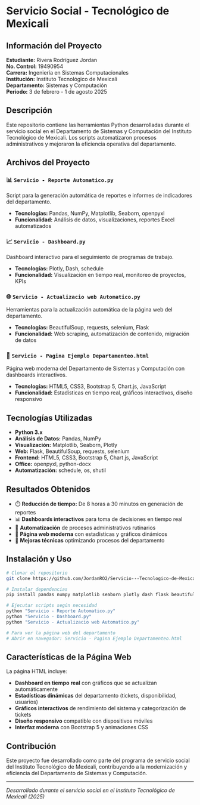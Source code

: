 # Servicio Social - Tecnológico de Mexicali

## Información del Proyecto

**Estudiante:** Rivera Rodríguez Jordan  
**No. Control:** 19490954  
**Carrera:** Ingeniería en Sistemas Computacionales  
**Institución:** Instituto Tecnológico de Mexicali  
**Departamento:** Sistemas y Computación  
**Periodo:** 3 de febrero - 1 de agosto 2025

## Descripción

Este repositorio contiene las herramientas Python desarrolladas durante el servicio social en el Departamento de Sistemas y Computación del Instituto Tecnológico de Mexicali. Los scripts automatizaron procesos administrativos y mejoraron la eficiencia operativa del departamento.

## Archivos del Proyecto

### 📊 `Servicio - Reporte Automatico.py`
Script para la generación automática de reportes e informes de indicadores del departamento.
- **Tecnologías:** Pandas, NumPy, Matplotlib, Seaborn, openpyxl
- **Funcionalidad:** Análisis de datos, visualizaciones, reportes Excel automatizados

### 📈 `Servicio - Dashboard.py`
Dashboard interactivo para el seguimiento de programas de trabajo.
- **Tecnologías:** Plotly, Dash, schedule
- **Funcionalidad:** Visualización en tiempo real, monitoreo de proyectos, KPIs

### 🌐 `Servicio - Actualizacio web Automatico.py`
Herramientas para la actualización automática de la página web del departamento.
- **Tecnologías:** BeautifulSoup, requests, selenium, Flask
- **Funcionalidad:** Web scraping, automatización de contenido, migración de datos

### 📱 `Servicio - Pagina Ejemplo Departamenteo.html`
Página web moderna del Departamento de Sistemas y Computación con dashboards interactivos.
- **Tecnologías:** HTML5, CSS3, Bootstrap 5, Chart.js, JavaScript
- **Funcionalidad:** Estadísticas en tiempo real, gráficos interactivos, diseño responsivo

## Tecnologías Utilizadas

- **Python 3.x**
- **Análisis de Datos:** Pandas, NumPy
- **Visualización:** Matplotlib, Seaborn, Plotly
- **Web:** Flask, BeautifulSoup, requests, selenium
- **Frontend:** HTML5, CSS3, Bootstrap 5, Chart.js, JavaScript
- **Office:** openpyxl, python-docx
- **Automatización:** schedule, os, shutil

## Resultados Obtenidos

- ⏱️ **Reducción de tiempo:** De 8 horas a 30 minutos en generación de reportes
- 📊 **Dashboards interactivos** para toma de decisiones en tiempo real
- 🤖 **Automatización** de procesos administrativos rutinarios
- 📱 **Página web moderna** con estadísticas y gráficos dinámicos
- 🔧 **Mejoras técnicas** optimizando procesos del departamento

## Instalación y Uso

```bash
# Clonar el repositorio
git clone https://github.com/JordanRO2/Servicio---Tecnologico-de-Mexicali.git

# Instalar dependencias
pip install pandas numpy matplotlib seaborn plotly dash flask beautifulsoup4 requests selenium openpyxl python-docx schedule

# Ejecutar scripts según necesidad
python "Servicio - Reporte Automatico.py"
python "Servicio - Dashboard.py"
python "Servicio - Actualizacio web Automatico.py"

# Para ver la página web del departamento
# Abrir en navegador: Servicio - Pagina Ejemplo Departamenteo.html
```

## Características de la Página Web

La página HTML incluye:
- **Dashboard en tiempo real** con gráficos que se actualizan automáticamente
- **Estadísticas dinámicas** del departamento (tickets, disponibilidad, usuarios)
- **Gráficos interactivos** de rendimiento del sistema y categorización de tickets
- **Diseño responsivo** compatible con dispositivos móviles
- **Interfaz moderna** con Bootstrap 5 y animaciones CSS

## Contribución

Este proyecto fue desarrollado como parte del programa de servicio social del Instituto Tecnológico de Mexicali, contribuyendo a la modernización y eficiencia del Departamento de Sistemas y Computación.

---
*Desarrollado durante el servicio social en el Instituto Tecnológico de Mexicali (2025)*
